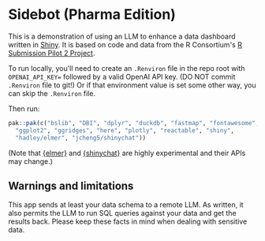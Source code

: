 # Sidebot (Pharma Edition)

This is a demonstration of using an LLM to enhance a data dashboard written in [Shiny](https://shiny.posit.co/). It is based on code and data from the R Consortium's [R Submission Pilot 2 Project](https://github.com/rconsortium/submissions-pilot2).

To run locally, you'll need to create an `.Renviron` file in the repo root with `OPENAI_API_KEY=` followed by a valid OpenAI API key. (DO NOT commit `.Renviron` file to git!) Or if that environment value is set some other way, you can skip the `.Renviron` file.

Then run:

```r
pak::pak(c("bslib", "DBI", "dplyr", "duckdb", "fastmap", "fontawesome",
  "ggplot2", "ggridges", "here", "plotly", "reactable", "shiny",
  "hadley/elmer", "jcheng5/shinychat"))
```

(Note that [{elmer}](https://github.com/hadley/elmer) and [{shinychat}](https://github.com/jcheng5/shinychat) are highly experimental and their APIs may change.)

## Warnings and limitations

This app sends at least your data schema to a remote LLM. As written, it also permits the LLM to run SQL queries against your data and get the results back. Please keep these facts in mind when dealing with sensitive data.
